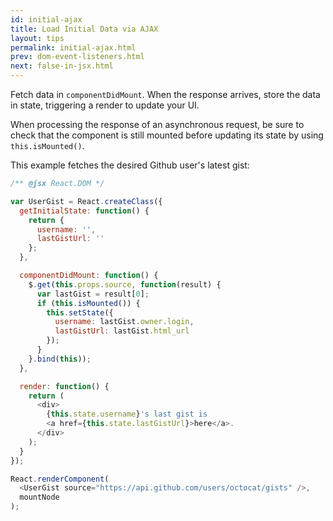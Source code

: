 ```yaml
---
id: initial-ajax
title: Load Initial Data via AJAX
layout: tips
permalink: initial-ajax.html
prev: dom-event-listeners.html
next: false-in-jsx.html
---
```


Fetch data in `componentDidMount`. When the response arrives, store the data in state, triggering a render to update your UI.

When processing the response of an asynchronous request, be sure to check that the component is still mounted before updating its state by using `this.isMounted()`.

This example fetches the desired Github user's latest gist:

```js
/** @jsx React.DOM */

var UserGist = React.createClass({
  getInitialState: function() {
    return {
      username: '',
      lastGistUrl: ''
    };
  },

  componentDidMount: function() {
    $.get(this.props.source, function(result) {
      var lastGist = result[0];
      if (this.isMounted()) {
        this.setState({
          username: lastGist.owner.login,
          lastGistUrl: lastGist.html_url
        });
      }
    }.bind(this));
  },

  render: function() {
    return (
      <div>
        {this.state.username}'s last gist is
        <a href={this.state.lastGistUrl}>here</a>.
      </div>
    );
  }
});

React.renderComponent(
  <UserGist source="https://api.github.com/users/octocat/gists" />,
  mountNode
);
```
	
